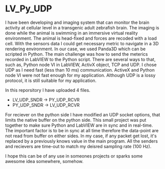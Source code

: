 # LV_Py_UDP

I have been developing and imaging system that can monitor the brain activity 
at cellular level in a transgenic adult zebrafish brain. The imaging is done 
while the animal is swimming in an immersive virtual reality environment. 
The animal is head-fixed and forces are recoded with a load cell. With the 
sensors data I could get necessary metric to navigate in a 3D rendering 
environment. In our case, we used Panda3D which can be scripted in Python. The main 
challenge was how to send the meterics recorded in LabVIEW to the Python 
script. There are several ways to that, such as, Python node VI in LabVIEW, 
ActivX object, TCP and UDP. I chose UDP as I need fast (less than 10 ms) 
communication. ActiveX and Python node VI were not fast enough for my 
application. Although UDP is a lossy protocol, it is still suitable for my application. 

In this reporsitory I have uploaded 4 files. 
- LV_UDP_SNDR -> PY_UDP_RCVR
- PY_UDP_SNDR -> LV_UDP_RCVR

For reciever on the python side I have modified an UDP socket options, 
that limits the native buffer on the python side. This small project 
was put together to make sure Python and LabVIEW are in sync and in 
real-time. The important factor is to be in sync at all time therefore 
the data-point are not read from buffer on either sides. In my case, 
if any packet get lost, it's replaced by a previously knows value 
in the main program. All the senders and recievers are time-out to match 
my deisred sampling rate (100 Hz). 

I hope this can be of any use in someones projects or sparks some 
awesome idea somewhere, somehow. 
